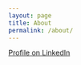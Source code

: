 ```yaml
---
layout: page
title: About
permalink: /about/
---
```


[Profile on LinkedIn](https://www.linkedin.com/in/classk/)
